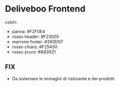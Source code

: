 Deliveboo Frontend 
===

colori:
- panna: #F2F0E4
- rosso header: #F23005
- marrone footer: #260D07
- rosso chiaro: #F25430
- rosso scuro: #A63921


## FIX
- Da sistemare le immagini di ristorante e dei prodotti